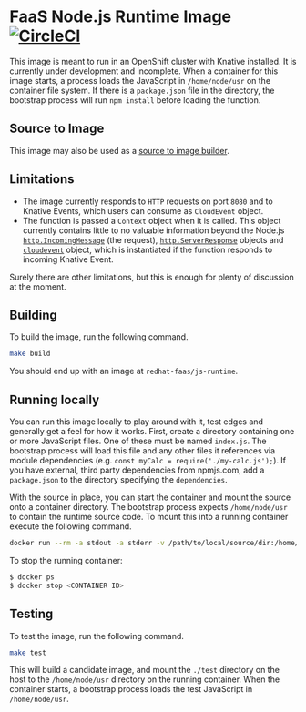 # FaaS Node.js Runtime Image [![CircleCI](https://circleci.com/gh/openshift-cloud-functions/faas-js-runtime-image.svg?style=svg)](https://circleci.com/gh/openshift-cloud-functions/faas-js-runtime-image)

This image is meant to run in an OpenShift cluster with Knative installed.
It is currently under development and incomplete. When a container for this
image starts, a process loads the JavaScript in `/home/node/usr` on the container
file system. If there is a  `package.json` file in the directory, the bootstrap
process will run `npm install` before loading the function.

## Source to Image

This image may also be used as a [source to image builder](https://github.com/openshift/source-to-image).


## Limitations

* The image currently responds to `HTTP` requests on port `8080` and to Knative Events, which users can
consume as `CloudEvent` object.
* The function is passed a `Context` object when it is called. This object
currently contains little to no valuable information beyond the Node.js
[`http.IncomingMessage`](https://nodejs.org/api/http.html#http_class_http_incomingmessage) (the request), 
[`http.ServerResponse`](https://nodejs.org/api/http.html#http_class_http_serverresponse) objects and
[`cloudevent`](https://github.com/cloudevents/spec/blob/v0.3/spec.md) object, which is instantiated if
the function responds to incoming Knative Event.

Surely there are other limitations, but this is enough for plenty of discussion
at the moment.

## Building

To build the image, run the following command.

```sh
make build
```

You should end up with an image at `redhat-faas/js-runtime`.

## Running locally

You can run this image locally to play around with it, test edges and 
generally get a feel for how it works. First, create a directory containing
one or more JavaScript files. One of these must be named `index.js`. The
bootstrap process will load this file and any other files it references
via module dependencies (e.g. `const myCalc = require('./my-calc.js');`).
If you have external, third party dependencies from npmjs.com, add a
`package.json` to the directory specifying the `dependencies`. 

With the source in place, you can start the container and mount the source
onto a container directory. The bootstrap process expects `/home/node/usr`
to contain the runtime source code. To mount this into a running container
execute the following command.

```sh
docker run --rm -a stdout -a stderr -v /path/to/local/source/dir:/home/node/usr -p 8080:8080 oscf/js-runtime:candidate
```

To stop the running container:
```sh
$ docker ps
$ docker stop <CONTAINER ID>
```

## Testing

To test the image, run the following command.

```sh
make test
```

This will build a candidate image, and mount the `./test` directory on the host
to the `/home/node/usr` directory on the running container. When the container
starts, a bootstrap process loads the test JavaScript in `/home/node/usr`. 